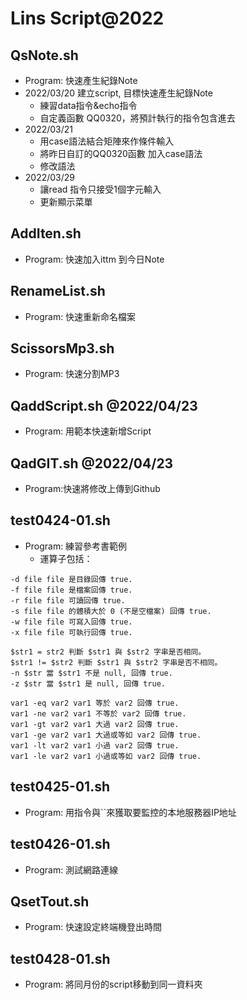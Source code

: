 # Lins Script@2022
## QsNote.sh
+ Program: 快速產生紀錄Note
+ 2022/03/20 建立script, 目標快速產生紀錄Note
	+ 練習data指令&echo指令  
	+ 自定義函數 QQ0320，將預計執行的指令包含進去
+ 2022/03/21 
	+ 用case語法結合矩陣來作條件輸入
	+ 將昨日自訂的QQ0320函數 加入case語法
	+ 修改語法
+ 2022/03/29
	+ 讓read 指令只接受1個字元輸入
	+ 更新顯示菜單

## AddIten.sh  
+ Program: 快速加入ittm 到今日Note

## RenameList.sh
+ Program: 快速重新命名檔案
## ScissorsMp3.sh
+ Program: 快速分割MP3
## QaddScript.sh @2022/04/23
+ Program: 用範本快速新增Script
## QadGIT.sh @2022/04/23
+ Program:快速將修改上傳到Github

## test0424-01.sh
+ Program: 練習參考書範例
	+ 運算子包括：
```
-d file file 是目錄回傳 true.
-f file file 是檔案回傳 true.
-r file file 可讀回傳 true.
-s file file 的體積大於 0 (不是空檔案) 回傳 true.
-w file file 可寫入回傳 true.
-x file file 可執行回傳 true.

$str1 = str2 判斷 $str1 與 $str2 字串是否相同。
$str1 != $str2 判斷 $str1 與 $str2 字串是否不相同。
-n $str 當 $str1 不是 null, 回傳 true.
-z $str 當 $str1 是 null, 回傳 true.

var1 -eq var2 var1 等於 var2 回傳 true.
var1 -ne var2 var1 不等於 var2 回傳 true.
var1 -gt var2 var1 大過 var2 回傳 true.
var1 -ge var2 var1 大過或等如 var2 回傳 true.
var1 -lt var2 var1 小過 var2 回傳 true.
var1 -le var2 var1 小過或等如 var2 回傳 true.
```



## test0425-01.sh
+ Program: 用指令與``來獲取要監控的本地服務器IP地址

## test0426-01.sh
+ Program: 測試網路連線

## QsetTout.sh
+ Program: 快速設定終端機登出時間

## test0428-01.sh
+ Program: 將同月份的script移動到同一資料夾
